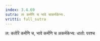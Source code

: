 ```yaml
---
index: 3.4.69
sutra: लः कर्मणि च भावे चाकर्मकेभ्यः.
vritti: full_sutra
---
```


ल: कर्तरि कर्मणि च, भावे कर्मणि च अकर्मकेभ्य: धातो: परश्च 